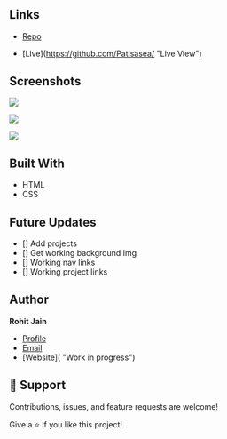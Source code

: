 <h1 align="center"><project-name></h1>

<p align="center"><project-description></p>

## Links

- [Repo](https://github.com/Patisasea/<project-name> "<project-name> Repo")

- [Live](https://github.com/Patisasea/<Homepage url> "Live View")

## Screenshots

![](/screenshots/1.png )

![](/screenshots/2.png)

![](/screenshots/3.png)





## Built With

- HTML
- CSS

## Future Updates

- [] Add projects
- [] Get working background Img
- [] Working nav links
- [] Working project links

## Author

**Rohit Jain**

- [Profile](https://github.com/Patisasea "Patric Seaman")
- [Email](patisasea@gmail.com?subject=Hi "Hi!")
- [Website]( "Work in progress")

## 🤝 Support

Contributions, issues, and feature requests are welcome!

Give a ⭐️ if you like this project!
